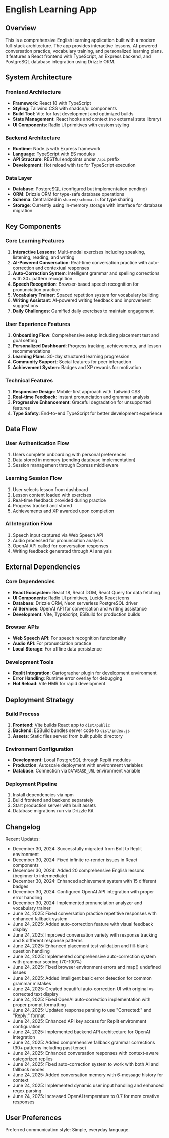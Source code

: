 # English Learning App

## Overview

This is a comprehensive English learning application built with a modern full-stack architecture. The app provides interactive lessons, AI-powered conversation practice, vocabulary training, and personalized learning plans. It features a React frontend with TypeScript, an Express backend, and PostgreSQL database integration using Drizzle ORM.

## System Architecture

### Frontend Architecture
- **Framework**: React 18 with TypeScript
- **Styling**: Tailwind CSS with shadcn/ui components
- **Build Tool**: Vite for fast development and optimized builds
- **State Management**: React hooks and context (no external state library)
- **UI Components**: Radix UI primitives with custom styling

### Backend Architecture
- **Runtime**: Node.js with Express framework
- **Language**: TypeScript with ES modules
- **API Structure**: RESTful endpoints under `/api` prefix
- **Development**: Hot reload with tsx for TypeScript execution

### Data Layer
- **Database**: PostgreSQL (configured but implementation pending)
- **ORM**: Drizzle ORM for type-safe database operations
- **Schema**: Centralized in `shared/schema.ts` for type sharing
- **Storage**: Currently using in-memory storage with interface for database migration

## Key Components

### Core Learning Features
1. **Interactive Lessons**: Multi-modal exercises including speaking, listening, reading, and writing
2. **AI-Powered Conversation**: Real-time conversation practice with auto-correction and contextual responses
3. **Auto-Correction System**: Intelligent grammar and spelling corrections with 30+ pattern recognition
4. **Speech Recognition**: Browser-based speech recognition for pronunciation practice
5. **Vocabulary Trainer**: Spaced repetition system for vocabulary building
6. **Writing Assistant**: AI-powered writing feedback and improvement suggestions
7. **Daily Challenges**: Gamified daily exercises to maintain engagement

### User Experience Features
1. **Onboarding Flow**: Comprehensive setup including placement test and goal setting
2. **Personalized Dashboard**: Progress tracking, achievements, and lesson recommendations
3. **Learning Plans**: 30-day structured learning progression
4. **Community Support**: Social features for peer interaction
5. **Achievement System**: Badges and XP rewards for motivation

### Technical Features
1. **Responsive Design**: Mobile-first approach with Tailwind CSS
2. **Real-time Feedback**: Instant pronunciation and grammar analysis
3. **Progressive Enhancement**: Graceful degradation for unsupported features
4. **Type Safety**: End-to-end TypeScript for better development experience

## Data Flow

### User Authentication Flow
1. Users complete onboarding with personal preferences
2. Data stored in memory (pending database implementation)
3. Session management through Express middleware

### Learning Session Flow
1. User selects lesson from dashboard
2. Lesson content loaded with exercises
3. Real-time feedback provided during practice
4. Progress tracked and stored
5. Achievements and XP awarded upon completion

### AI Integration Flow
1. Speech input captured via Web Speech API
2. Audio processed for pronunciation analysis
3. OpenAI API called for conversation responses
4. Writing feedback generated through AI analysis

## External Dependencies

### Core Dependencies
- **React Ecosystem**: React 18, React DOM, React Query for data fetching
- **UI Components**: Radix UI primitives, Lucide React icons
- **Database**: Drizzle ORM, Neon serverless PostgreSQL driver
- **AI Services**: OpenAI API for conversation and writing assistance
- **Development**: Vite, TypeScript, ESBuild for production builds

### Browser APIs
- **Web Speech API**: For speech recognition functionality
- **Audio API**: For pronunciation practice
- **Local Storage**: For offline data persistence

### Development Tools
- **Replit Integration**: Cartographer plugin for development environment
- **Error Handling**: Runtime error overlay for debugging
- **Hot Reload**: Vite HMR for rapid development

## Deployment Strategy

### Build Process
1. **Frontend**: Vite builds React app to `dist/public`
2. **Backend**: ESBuild bundles server code to `dist/index.js`
3. **Assets**: Static files served from built public directory

### Environment Configuration
- **Development**: Local PostgreSQL through Replit modules
- **Production**: Autoscale deployment with environment variables
- **Database**: Connection via `DATABASE_URL` environment variable

### Deployment Pipeline
1. Install dependencies via npm
2. Build frontend and backend separately
3. Start production server with built assets
4. Database migrations run via Drizzle Kit

## Changelog

Recent Updates:
- December 30, 2024: Successfully migrated from Bolt to Replit environment
- December 30, 2024: Fixed infinite re-render issues in React components  
- December 30, 2024: Added 20 comprehensive English lessons (beginner to intermediate)
- December 30, 2024: Enhanced achievement system with 15 different badges
- December 30, 2024: Configured OpenAI API integration with proper error handling
- December 30, 2024: Implemented pronunciation analyzer and vocabulary trainer
- June 24, 2025: Fixed conversation practice repetitive responses with enhanced fallback system
- June 24, 2025: Added auto-correction feature with visual feedback display
- June 24, 2025: Improved conversation variety with response tracking and 8 different response patterns
- June 24, 2025: Enhanced placement test validation and fill-blank question handling
- June 24, 2025: Implemented comprehensive auto-correction system with grammar scoring (70-100%)
- June 24, 2025: Fixed browser environment errors and map() undefined issues
- June 24, 2025: Added intelligent basic error detection for common grammar mistakes
- June 24, 2025: Created beautiful auto-correction UI with original vs corrected text display
- June 24, 2025: Fixed OpenAI auto-correction implementation with proper prompt formatting
- June 24, 2025: Updated response parsing to use "Corrected:" and "Reply:" format
- June 24, 2025: Enhanced API key access for Replit environment configuration
- June 24, 2025: Implemented backend API architecture for OpenAI integration
- June 24, 2025: Added comprehensive fallback grammar corrections (30+ patterns including past tense)
- June 24, 2025: Enhanced conversation responses with context-aware categorized replies
- June 24, 2025: Fixed auto-correction system to work with both AI and fallback modes
- June 24, 2025: Added conversation memory with 6-message history for context
- June 24, 2025: Implemented dynamic user input handling and enhanced regex parsing
- June 24, 2025: Increased OpenAI temperature to 0.7 for more creative responses

## User Preferences

Preferred communication style: Simple, everyday language.